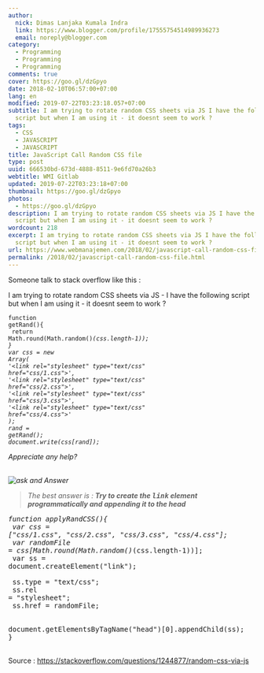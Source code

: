 ```yaml
---
author:
  nick: Dimas Lanjaka Kumala Indra
  link: https://www.blogger.com/profile/17555754514989936273
  email: noreply@blogger.com
category:
  - Programming
  - Programming
  - Programming
comments: true
cover: https://goo.gl/dzGpyo
date: 2018-02-10T06:57:00+07:00
lang: en
modified: 2019-07-22T03:23:18.057+07:00
subtitle: I am trying to rotate random CSS sheets via JS I have the following
  script but when I am using it - it doesnt seem to work ?
tags:
  - CSS
  - JAVASCRIPT
  - JAVASCRIPT
title: JavaScript Call Random CSS file
type: post
uuid: 666530bd-673d-4888-8511-9e6fd70a26b3
webtitle: WMI Gitlab
updated: 2019-07-22T03:23:18+07:00
thumbnail: https://goo.gl/dzGpyo
photos:
  - https://goo.gl/dzGpyo
description: I am trying to rotate random CSS sheets via JS I have the following
  script but when I am using it - it doesnt seem to work ?
wordcount: 218
excerpt: I am trying to rotate random CSS sheets via JS I have the following
  script but when I am using it - it doesnt seem to work ?
url: https://www.webmanajemen.com/2018/02/javascript-call-random-css-file.html
permalink: /2018/02/javascript-call-random-css-file.html
---
```


Someone talk to stack overflow like this : <div class="w3-border w3-round w3-border-red"><p>    I am trying to rotate random CSS sheets via JS - I have the following     script but when I am using it - it doesnt seem to work ? </p><pre><code>function getRand(){<br>    return Math.round(Math.random()*(css.length-1));<br>}<br>var css = new Array(<br>'&lt;link rel="stylesheet" type="text/css" href="css/1.css"&gt;',<br>'&lt;link rel="stylesheet" type="text/css" href="css/2.css"&gt;',<br>'&lt;link rel="stylesheet" type="text/css" href="css/3.css"&gt;',<br>'&lt;link rel="stylesheet" type="text/css" href="css/4.css"&gt;'<br>);<br>rand = getRand();<br>document.write(css[rand]);</code></pre><p>    Appreciate any help? </p></div><br><img src="https://goo.gl/dzGpyo" title="Ask and Answer" alt="ask and Answer"><br><div class="w3-border w3-round w3-border-green"><blockquote>The best answer is : <b>Try to create the <kbd>link</kbd> element programmatically and appending it to the head</b></blockquote><pre>function applyRandCSS(){<br>  var css = ["css/1.css", "css/2.css", "css/3.css", "css/4.css"];<br>  var randomFile = css[Math.round(Math.random()*(css.length-1))];<br>  var ss = document.createElement("link");<br><br>  ss.type = "text/css";<br>  ss.rel = "stylesheet";<br>  ss.href = randomFile;<br><br>  document.getElementsByTagName("head")[0].appendChild(ss);<br>}</pre></div><br><div class="w3-green w3-panel">Source : <a href="https://stackoverflow.com/questions/1244877/random-css-via-js" title="source" alt="source" rel="noopener noreferer nofollow">https://stackoverflow.com/questions/1244877/random-css-via-js</a></div>